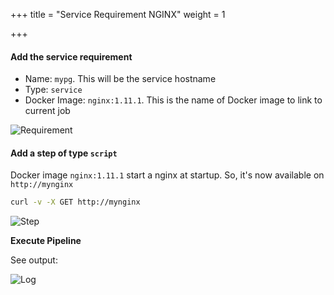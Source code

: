 +++
title = "Service Requirement NGINX"
weight = 1

+++

#### Add the service requirement

* Name: `mypg`. This will be the service hostname
* Type: `service`
* Docker Image: `nginx:1.11.1`. This is the name of Docker image to link to current job


![Requirement](/images/tutorials_service_link_nginx_requirements.png)

#### Add a step of type `script`

Docker image `nginx:1.11.1` start a nginx at startup. So, it's now available on `http://mynginx`

```bash
curl -v -X GET http://mynginx
```

![Step](/images/tutorials_service_link_nginx_job.png)

**Execute Pipeline**

See output:

![Log](/images/tutorials_service_link_nginx_log.png)
